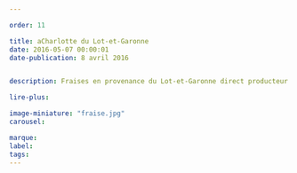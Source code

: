 ```yaml
---

order: 11

title: aCharlotte du Lot-et-Garonne
date: 2016-05-07 00:00:01
date-publication: 8 avril 2016


description: Fraises en provenance du Lot-et-Garonne direct producteur

lire-plus:

image-miniature: "fraise.jpg"
carousel:

marque:
label:
tags:
---
```


<!--fin-excerpt-->
<!-- ******************************** -->
<!-- **** début contenu détaillé **** -->



<!-- **** fin contenu détaillé **** -->
<!-- ****************************** -->

